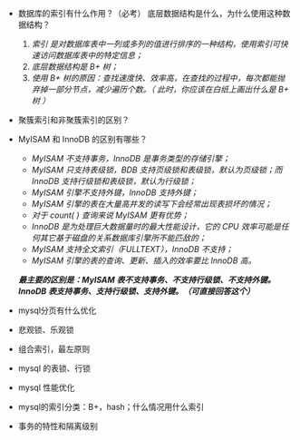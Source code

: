 - 数据库的索引有什么作用？（必考） 底层数据结构是什么，为什么使用这种数据结构？ 

  1. *索引 是对数据库表中一列或多列的值进行排序的一种结构，使用索引可快速访问数据库表中的特定信息；*
  2. *底层数据结构是 B+ 树；*
  3. *使用 B+ 树的原因：查找速度快、效率高，在查找的过程中，每次都能抛弃掉一部分节点，减少遍历个数。（ 此时，你应该在白纸上画出什么是 B+ 树 ）*

- 聚簇索引和非聚簇索引的区别？ 

- MyISAM 和 InnoDB 的区别有哪些？ 

  - *MyISAM 不支持事务，InnoDB 是事务类型的存储引擎；*
  - *MyISAM 只支持表级锁，BDB 支持页级锁和表级锁，默认为页级锁；而 InnoDB 支持行级锁和表级锁，默认为行级锁；*
  - *MyISAM 引擎不支持外键，InnoDB 支持外键；*
  - *MyISAM 引擎的表在大量高并发的读写下会经常出现表损坏的情况；*
  - *对于 count( ) 查询来说 MyISAM 更有优势；*
  - *InnoDB 是为处理巨大数据量时的最大性能设计，它的 CPU 效率可能是任何其它基于磁盘的关系数据库引擎所不能匹敌的；*
  - *MyISAM 支持全文索引（FULLTEXT），InnoDB 不支持；*
  - *MyISAM 引擎的表的查询、更新、插入的效率要比 InnoDB 高。*

  ***最主要的区别是：MyISAM 表不支持事务、不支持行级锁、不支持外键。 InnoDB 表支持事务、支持行级锁、支持外键。（可直接回答这个）*** 

- mysql分页有什么优化

- 悲观锁、乐观锁

- 组合索引，最左原则

- mysql 的表锁、行锁

- mysql 性能优化

- mysql的索引分类：B+，hash；什么情况用什么索引

- 事务的特性和隔离级别

